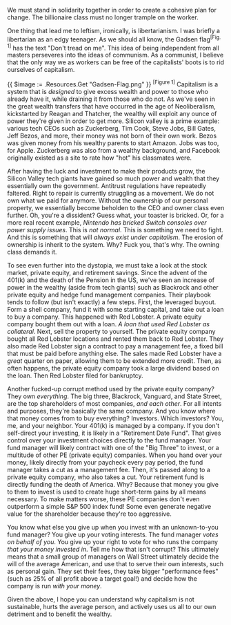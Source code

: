 We must stand in solidarity together in order to create a cohesive plan for change. The billionaire class must no longer trample on the worker.

One thing that lead me to leftism, ironically, is libertarianism. I was briefly a libertarian as an edgy teenager. As we should all know, the Gadsen flag<sup>[Fig. 1]</sup> has the text "Don't tread on me". This idea of being independent from all masters perseveres into the ideas of communism. As a communist, I believe that the only way we as workers can be free of the capitalists' boots is to rid ourselves of capitalism. 

{{ $image := .Resources.Get "Gadsen-Flag.png" }}
<sup>[Figure 1]</sup>
Capitalism is a system that is *designed* to give excess wealth and power to those who already have it, while draining it from those who do not. As we've seen in the great wealth transfers that have occurred in the age of Neoliberalism, kickstarted by Reagan and Thatcher, the wealthy will exploit any ounce of power they're given in order to get more. Silicon valley is a prime example: various tech CEOs such as Zuckerberg, Tim Cook, Steve Jobs, Bill Gates, Jeff Bezos, and more, their money was not born of their own work. Bezos was given money from his wealthy parents to start Amazon. Jobs was too, for Apple. Zuckerberg was also from a wealthy background, and Facebook originally existed as a site to rate how "hot" his classmates were.

After having the luck and investment to make their products grow, the Silicon Valley tech giants have gained so much power and wealth that they essentially own the government. Antitrust regulations have repeatedly faltered. Right to repair is currently struggling as a movement. We do not own what we paid for anymore. Without the ownership of our personal property, we essentially become beholden to the CEO and owner class even further. Oh, you're a dissident? Guess what, your toaster is bricked. Or, for a more real recent example, *Nintendo has bricked Switch consoles over power supply issues*. This is *not normal*. This is something we need to fight. And this is something that will *always exist under capitalism*. The erosion of ownership is inherit to the system. Why? Fuck you, that's why. The owning class demands it.

To see even further into the dystopia, we must take a look at the stock market, private equity, and retirement savings. Since the advent of the 401(k) and the death of the Pension in the US, we've seen an increase of power in the wealthy (aside from tech giants) such as Blackrock and other private equity and hedge fund management companies. Their playbook tends to follow (but isn't exactly) a few steps. First, the leveraged buyout. Form a shell company, fund it with some starting capital, and take out a loan to buy a company. This happened with Red Lobster. A private equity company bought them out with a loan. *A loan that used Red Lobster as collateral*. Next, sell the property to yourself. The private equity company bought all Red Lobster locations and rented them back to Red Lobster. They also made Red Lobster sign a contract to pay a management fee, a fixed bill that must be paid before anything else. The sales made Red Lobster have a *great* quarter on paper, allowing them to be extended more credit. Then, as often happens, the private equity company took a large dividend based on the loan. Then Red Lobster filed for bankruptcy. 

Another fucked-up corrupt method used by the private equity company? They own *everything*. The big three, Blackrock, Vanguard, and State Street, are the top shareholders of most companies, *and each other*. For all intents and purposes, they're basically the same company. And you know where that money comes from to buy everything? Investors. Which investors? You, me, and your neighbor. Your 401(k) is managed by a company. If you don't self-direct your investing, it is likely in a "Retirement Date Fund". That gives control over your investment choices directly to the fund manager. Your fund manager will likely contract with one of the "Big Three" to invest, or a multitude of other PE (private equity) companies. When you hand over your money, likely directly from your paycheck every pay period, the fund manager takes a cut as a management fee. Then, it's passed along to a private equity company, who also takes a cut. Your retirement fund is directly funding the death of America. Why? Because that money you give to them to invest is used to create huge short-term gains by all means necessary. To make matters worse, these PE companies don't even outperform a simple S&P 500 index fund! Some even generate negative value for the shareholder because they're too aggressive.

You know what else you give up when you invest with an unknown-to-you fund manager? You give up your voting interests. The fund manager *votes on behalf of you*. You give up your right to vote for who runs the company *that your money invested in*. Tell me how that isn't corrupt? This ultimately means that a small group of managers on Wall Street ultimately decide the will of the average American, and use that to serve their own interests, such as personal gain. They set their fees, they take bigger "performance fees" (such as 25% of all profit above a target goal!) and decide how the company is run *with your money*.

Given the above, I hope you can understand why capitalism is not sustainable, hurts the average person, and actively uses us all to our own detriment and to benefit the wealthy.
